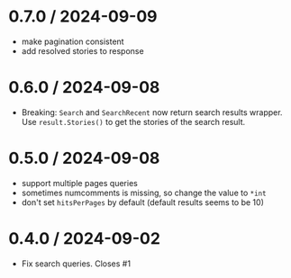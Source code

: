 # 0.7.0 / 2024-09-09

- make pagination consistent
- add resolved stories to response

# 0.6.0 / 2024-09-08

- Breaking: `Search` and `SearchRecent` now return search results wrapper.
  Use `result.Stories()` to get the stories of the search result.

# 0.5.0 / 2024-09-08

- support multiple pages queries
- sometimes numcomments is missing, so change the value to `*int`
- don't set `hitsPerPages` by default (default results seems to be 10)

# 0.4.0 / 2024-09-02

- Fix search queries. Closes #1
